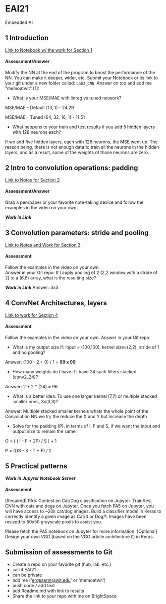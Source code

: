 # EAI21
Embedded AI

## 1 Introduction
[Link to Notebook w/ the work for Section 1](https://colab.research.google.com/drive/1jcbjiK7cLZcBlydXtKi2YaiWwx9Iq9Xl?usp=sharing)

#### Assessment/Answer
Modify the NN at the end of the program to boost the performance of the NN. 
	You can make it deeper, wider, etc. 
Submit your Notebook or its link to your git under a new folder called: `Lab3_CNN`. Answer on top and add me “memoatwit” [1]:

- What is your MSE/MAE with linreg vs tuned network? 

MSE/MAE - Default (13, 1) - 24.29 

MSE/MAE - Tuned (64, 32, 16, 1) - 11.51

- What happens to your train and test results if you add 5 hidden layers with 128 neurons each? 

If we add five hidden layers, each with 128 neurons, the MSE went up.
The reason being, there is not enough data to train all the neurons in the hidden layers, and as a result, some of the weights of those neurons are zero.

## 2 Intro to convolution operations: padding

[Link to Notes for Section 2](https://drive.google.com/file/d/1vJ5YH-ZjCZ3tILekvzd3rDQRZo8udxt2/view?usp=sharing)

#### Assessment/Answer
Grab a pen/paper or your favorite note-taking device and follow the examples in the video on your own.

***Work in Link***

## 3 Convolution parameters: stride and pooling

[Link to Notes and Work for Section 3](https://drive.google.com/file/d/11P1SVDLA9mYjCyzcgiFzMLOyVsXa7a_y/view?usp=sharing)

#### Assessment

Follow the examples in the video on your own.  
Answer in your Git repo: 
If I apply pooling of 2 (2,2 window with a stride of 2) to a (6,6) array, what is the resulting size?

***Work in Link***
Answer: 3x3

## 4 ConvNet Architectures, layers

[Link to work for Section 4]()

#### Assessment
Follow the examples in the video on your own.  Answer in your Git repo:
- What is my output size if: Input = (100,100), kernel size=(2,2), stride of 1 and no pooling? 

Answer: (100 - 2 + 0) / 1 = **99 x 99**

- How many weights do I have if I have 24 such filters stacked (conv2_24)?

Answer: 2 * 2 * (24) = 96

- What is a better idea: To use one larger kernel (7,7) or multiple stacked smaller ones, 3x(3,3)? 

Answer: Multiple stacked smaller kernels whats the whole point of the Convolution NN we try the reduce the X and Y but increase the depth

- Solve for the padding (P), in terms of I, F and S, if we want the input and output size to remain the same. 

O = ( ( I - F + 2P) / S ) + 1 

P = (OS - S - T + F) / 2

## 5 Practical patterns

***Work in Jupyter Notebook Server***

#### Assessment
[Required] PA5: Contest on Cat/Dog classification on Jupyter. Train/test CNN with cats and dogs on Jupyter. 
Once you fetch PA5 on Jupyter, you will have access to ~20k cat/dog images. Build a classifier model in Keras to correctly identify a given image as Cat/0 or Dog/1. Images have been resized to 50x50 grayscale pixels to assist you. 

Please fetch the PA5 notebook on Jupyter for more information.
[Optional] Design your own VGG (based on the VGG article architecture `E`) in Keras. 


## Submission of assessments to Git
- Create a repo on your favorite git (hub, lab, etc.)
- call it EAI21
- can be private
- add me ('ergezerm@wit.edu' or 'memoatwit')
- push code / add text
- add Readme.md with link to results
- Share the link to your repo with me on BrightSpace
